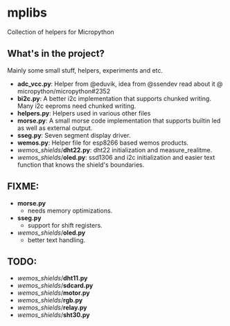 # mplibs
Collection of helpers for Micropython

## What's in the project?
Mainly some small stuff, helpers, experiments and etc.

* **adc_vcc.py**: Helper from @eduvik, idea from @ssendev read about it @ micropython/micropython#2352
* **bi2c.py**: A better i2c implementation that supports chunked writing. Many i2c eeproms need chunked writing.
* **helpers.py**: Helpers used in various other files
* **morse.py**: A small morse code implementation that supports builtin led as well as external output.
* **sseg.py**: Seven segment display driver.
* **wemos.py**: Helper file for esp8266 based wemos products.
* _wemos_shields_/**dht22.py**: dht22 initialization and measure_realitme.
* _wemos_shields_/**oled.py**: ssd1306 and i2c initialization and easier text function that knows the shield's boundaries.

## FIXME:
* **morse.py**
  * needs memory optimizations.
* **sseg.py**
  * support for shift registers.
* _wemos_shields_/**oled.py**
  * better text handling.
  
## TODO:
* _wemos_shields_/**dht11.py**
* _wemos_shields_/**sdcard.py**
* _wemos_shields_/**motor.py**
* _wemos_shields_/**rgb.py**
* _wemos_shields_/**relay.py**
* _wemos_shields_/**sht30.py**